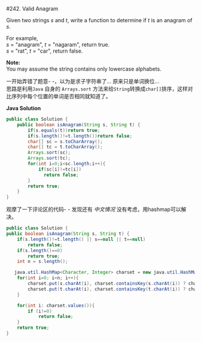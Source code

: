 #242. Valid Anagram

<p><p>Given two strings <i>s</i> and <i>t</i>, write a function to determine if <i>t</i> is an anagram of <i>s</i>.</p> 

<p>For example,<br>
<i>s</i> = "anagram", <i>t</i> = "nagaram", return true.<br>
<i>s</i> = "rat", <i>t</i> = "car", return false.
</p>

<p><b>Note:</b><br>
You may assume the string contains only lowercase alphabets.</p>

一开始弄错了题意- -，以为是求子字符串了... 原来只是单词换位...  
思路是利用`Java` 自身的 `Arrays.sort` 方法来给`String`转换成`char[]`排序，这样对比序列中每个位置的单词是否相同就知道了。


**Java Solution**
```java
public class Solution {
    public boolean isAnagram(String s, String t) {
        if(s.equals(t))return true;
        if(s.length()!=t.length())return false;
        char[] sc = s.toCharArray();
        char[] tc = t.toCharArray();
        Arrays.sort(sc);
        Arrays.sort(tc);
        for(int i=0;i<sc.length;i++){
            if(sc[i]!=tc[i])
              return false;
        }
        return true;
    }
}
```


观摩了一下评论区的代码- - 发现还有 *中文情况* 没有考虑，用hashmap可以解决。

```java
public class Solution {
public boolean isAnagram(String s, String t) {
    if(s.length()!=t.length() || s==null || t==null)
        return false;
    if(s.length()==0)
        return true;
    int n = s.length();

   java.util.HashMap<Character, Integer> charset = new java.util.HashMap<Character, Integer>();
    for(int i=0; i<n; i++){
        charset.put(s.charAt(i), charset.containsKey(s.charAt(i)) ? charset.get(s.charAt(i))+1 : 1);
        charset.put(t.charAt(i), charset.containsKey(t.charAt(i)) ? charset.get(t.charAt(i))-1 : -1);
    }

    for(int i: charset.values()){
        if (i!=0)
            return false;
    }
    return true;
}
```